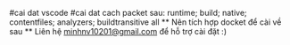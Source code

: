 #cai dat vscode
#cai dat cach packet sau:
    <PackageReference Include="Microsoft.AspNetCore.OpenApi" Version="8.0.8" />
    <PackageReference Include="Microsoft.EntityFrameworkCore.Design" Version="8.0.10">
      <IncludeAssets>runtime; build; native; contentfiles; analyzers; buildtransitive</IncludeAssets>
      <PrivateAssets>all</PrivateAssets>
    </PackageReference>
    <PackageReference Include="Microsoft.EntityFrameworkCore.SqlServer" Version="8.0.10" />
    <PackageReference Include="Swashbuckle.AspNetCore" Version="6.4.0" />
  ** Nên tích hợp docket để cài về sau
  ** Liên hệ minhnv10201@gmail.com để hỗ trợ cài đặt :)
